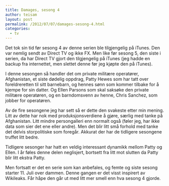 ```yaml
---
title: Damages, sesong 4
author: teisam
layout: post
permalink: /2012/07/07/damages-sesong-4.html
categories:
  - tv
---
```

Det tok sin tid før sesong 4 av denne serien ble tilgjengelig på iTunes. Den var nemlig sendt av Direct TV og ikke FX. Men like før sesong 5, den siste i serien, da har Direct TV gjort den tilgjengelig på iTunes (jeg hadde en backup fra internettet, men slettet denne før jeg kjøpte den på iTunes).

I denne sesongen så handler det om private militære operatører, Afghanistan, et siste dødelig oppdrag, Patty Hewes som har tatt over foreldreretten til sitt barnebarn, og hennes sønn som kommer tilbake for å kjempe for sin datter. Og Ellen Parsons som skal saksøke den private militære operatøren, og en barndomsvenn av henne, Chris Sanchez, som jobber for operatøren.

Av de fire sesongene jeg har sett så er dette den svakeste etter min mening. Litt av dette har nok med produksjonsverdiene å gjøre, særlig med tanke på Afghanistan. Litt mindre persongalleri enn normalt også (føler jeg, har ikke data som sier det ene eller andre). Men det blir litt små forhold med tanke det delvis storpolitiske som foregår. Akkurat der har de tidligere sesongene truffet litt bedre.

Tidligere sesonger har hatt en veldig interessant dynamikk mellom Patty og Ellen. I år føles denne delen neglisjert, bortsett fra litt mot slutten da Patty blir litt ekstra Patty.

Men fortsatt er det en serie som kan anbefales, og femte og siste sesong starter 11. Juli over dammen. Denne gangen er det visst inspirert av Wikileaks. Får håpe den går ut med litt mer smell enn hva sesong 4 gjorde.